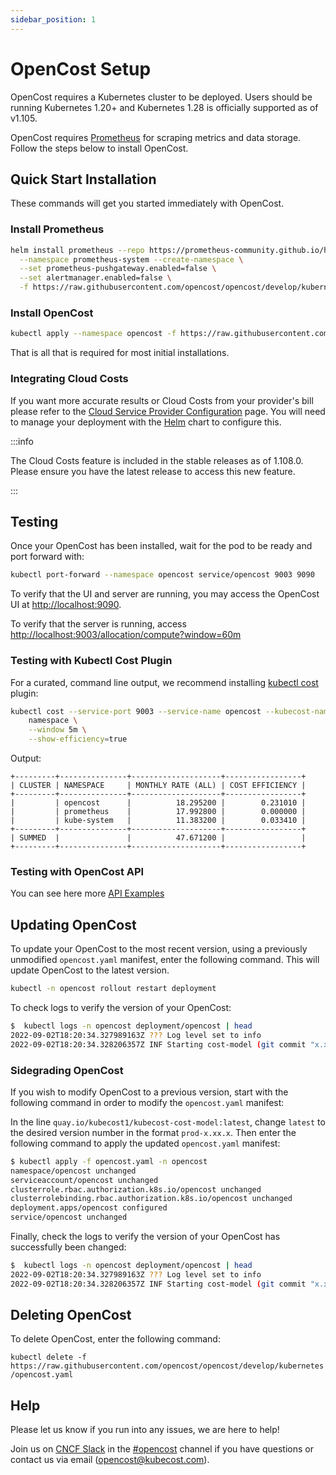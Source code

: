 ```yaml
---
sidebar_position: 1
---
```

# OpenCost Setup

OpenCost requires a Kubernetes cluster to be deployed. Users should be running Kubernetes 1.20+ and Kubernetes 1.28 is officially supported as of v1.105.

OpenCost requires [Prometheus](prometheus) for scraping metrics and data storage. Follow the steps below to install OpenCost.

## Quick Start Installation

These commands will get you started immediately with OpenCost.

### Install Prometheus

```sh
helm install prometheus --repo https://prometheus-community.github.io/helm-charts prometheus \
  --namespace prometheus-system --create-namespace \
  --set prometheus-pushgateway.enabled=false \
  --set alertmanager.enabled=false \
  -f https://raw.githubusercontent.com/opencost/opencost/develop/kubernetes/prometheus/extraScrapeConfigs.yaml
```

### Install OpenCost

```sh
kubectl apply --namespace opencost -f https://raw.githubusercontent.com/opencost/opencost/develop/kubernetes/opencost.yaml
```

That is all that is required for most initial installations.

### Integrating Cloud Costs

If you want more accurate results or Cloud Costs from your provider's bill please refer to the [Cloud Service Provider Configuration](../configuration/) page. You will need to manage your deployment with the [Helm](helm) chart to configure this.

:::info

The Cloud Costs feature is included in the stable releases as of 1.108.0. Please ensure you have the latest release to access this new feature.

:::

## Testing

Once your OpenCost has been installed, wait for the pod to be ready and port forward with:

```sh
kubectl port-forward --namespace opencost service/opencost 9003 9090
```

To verify that the UI and server are running, you may access the OpenCost UI at [http://localhost:9090](http://localhost:9090).

To verify that the server is running, access [http://localhost:9003/allocation/compute?window=60m](http://localhost:9003/allocation/compute?window=60m)

### Testing with Kubectl Cost Plugin

For a curated, command line output, we recommend installing [kubectl cost](../integrations/kubectl-cost) plugin:

```sh
kubectl cost --service-port 9003 --service-name opencost --kubecost-namespace opencost --allocation-path /allocation/compute  \
    namespace \
    --window 5m \
    --show-efficiency=true
```

Output:

```
+---------+---------------+--------------------+-----------------+
| CLUSTER | NAMESPACE     | MONTHLY RATE (ALL) | COST EFFICIENCY |
+---------+---------------+--------------------+-----------------+
|         | opencost      |          18.295200 |        0.231010 |
|         | prometheus    |          17.992800 |        0.000000 |
|         | kube-system   |          11.383200 |        0.033410 |
+---------+---------------+--------------------+-----------------+
| SUMMED  |               |          47.671200 |                 |
+---------+---------------+--------------------+-----------------+
```

### Testing with OpenCost API

You can see here more [API Examples](../integrations/api)

## Updating OpenCost
To update your OpenCost to the most recent version, using a previously unmodified `opencost.yaml` manifest, enter the following command. This will update OpenCost to the latest version.

```sh
kubectl -n opencost rollout restart deployment
```

To check logs to verify the version of your OpenCost:

```sh
$  kubectl logs -n opencost deployment/opencost | head
2022-09-02T18:20:34.327989163Z ??? Log level set to info
2022-09-02T18:20:34.328206357Z INF Starting cost-model (git commit "x.xx.x")
```

### Sidegrading OpenCost
If you wish to modify OpenCost to a previous version, start with the following command in order to modify the `opencost.yaml` manifest:

In the line `quay.io/kubecost1/kubecost-cost-model:latest`, change `latest` to the desired version number in the format `prod-x.xx.x`. Then enter the following command to apply the updated `opencost.yaml` manifest:

```sh
$ kubectl apply -f opencost.yaml -n opencost
namespace/opencost unchanged
serviceaccount/opencost unchanged
clusterrole.rbac.authorization.k8s.io/opencost unchanged
clusterrolebinding.rbac.authorization.k8s.io/opencost unchanged
deployment.apps/opencost configured
service/opencost unchanged
```

Finally, check the logs to verify the version of your OpenCost has successfully been changed:

```sh
$  kubectl logs -n opencost deployment/opencost | head
2022-09-02T18:20:34.327989163Z ??? Log level set to info
2022-09-02T18:20:34.328206357Z INF Starting cost-model (git commit "x.xx.x")
```

## Deleting OpenCost
To delete OpenCost, enter the following command:

`kubectl delete -f https://raw.githubusercontent.com/opencost/opencost/develop/kubernetes/opencost.yaml`

## Help

Please let us know if you run into any issues, we are here to help!

Join us on [CNCF Slack](https://slack.cncf.io/) in the [#opencost](https://cloud-native.slack.com/archives/C03D56FPD4G) channel if you have questions or contact us via email (<opencost@kubecost.com>).
